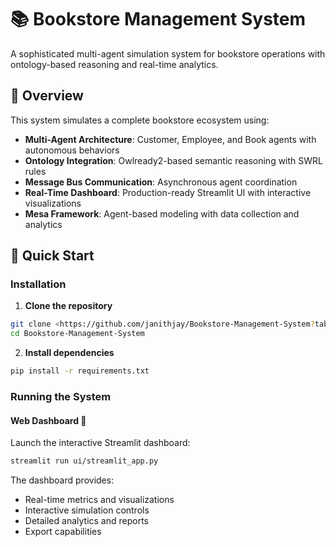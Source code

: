# 📚 Bookstore Management System

A sophisticated multi-agent simulation system for bookstore operations with ontology-based reasoning and real-time analytics.

## 🌟 Overview

This system simulates a complete bookstore ecosystem using:
- **Multi-Agent Architecture**: Customer, Employee, and Book agents with autonomous behaviors
- **Ontology Integration**: Owlready2-based semantic reasoning with SWRL rules
- **Message Bus Communication**: Asynchronous agent coordination
- **Real-Time Dashboard**: Production-ready Streamlit UI with interactive visualizations
- **Mesa Framework**: Agent-based modeling with data collection and analytics

## 🚀 Quick Start

### Installation

1. **Clone the repository**
```bash
git clone <https://github.com/janithjay/Bookstore-Management-System?tab=readme-ov-file>
cd Bookstore-Management-System
```

2. **Install dependencies**
```bash
pip install -r requirements.txt
```

### Running the System

#### Web Dashboard 🎨

Launch the interactive Streamlit dashboard:

```bash
streamlit run ui/streamlit_app.py
```

The dashboard provides:
- Real-time metrics and visualizations
- Interactive simulation controls
- Detailed analytics and reports
- Export capabilities
